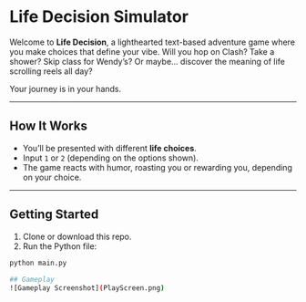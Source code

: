 # Life Decision Simulator  

Welcome to **Life Decision**, a lighthearted text-based adventure game where you make choices that define your vibe. Will you hop on Clash? Take a shower? Skip class for Wendy’s? Or maybe… discover the meaning of life scrolling reels all day?  

Your journey is in your hands.  

---

## How It Works  

- You’ll be presented with different **life choices**.  
- Input `1` or `2` (depending on the options shown).  
- The game reacts with humor, roasting you or rewarding you, depending on your choice.  

---

## Getting Started  

1. Clone or download this repo.  
2. Run the Python file:  

```bash
python main.py
 
## Gameplay
![Gameplay Screenshot](PlayScreen.png)